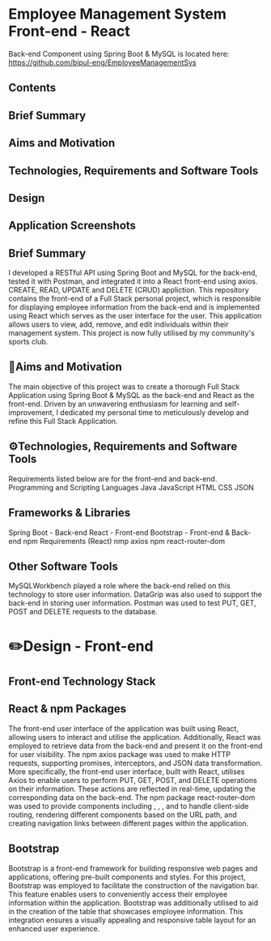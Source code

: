 # Employee Management System Front-end - React
Back-end Component using Spring Boot & MySQL is located here: https://github.com/bipul-eng/EmployeeManagementSys

## Contents
## Brief Summary
## Aims and Motivation
## Technologies, Requirements and Software Tools
## Design
## Application Screenshots

## Brief Summary
I developed a RESTful API using Spring Boot and MySQL for the back-end, tested it with Postman, and integrated it into a React front-end using axios.
CREATE, READ, UPDATE and DELETE (CRUD) appliction.
This repository contains the front-end of a Full Stack personal project, which is responsible for displaying employee information from the back-end and is implemented using React which serves as the user interface for the user.
This application allows users to view, add, remove, and edit individuals within their management system.
This project is now fully utilised by my community's sports club.

## 🎯Aims and Motivation
The main objective of this project was to create a thorough Full Stack Application using Spring Boot & MySQL as the back-end and React as the front-end.
Driven by an unwavering enthusiasm for learning and self-improvement, I dedicated my personal time to meticulously develop and refine this Full Stack Application.

## ⚙️Technologies, Requirements and Software Tools
Requirements listed below are for the front-end and back-end.
Programming and Scripting Languages
Java
JavaScript
HTML
CSS
JSON

## Frameworks & Libraries
Spring Boot - Back-end
React - Front-end
Bootstrap - Front-end & Back-end
npm Requirements (React)
nmp axios
npm react-router-dom

## Other Software Tools
MySQLWorkbench played a role where the back-end relied on this technology to store user information.
DataGrip was also used to support the back-end in storing user information.
Postman was used to test PUT, GET, POST and DELETE requests to the database.

# ✏️Design - Front-end
## Front-end Technology Stack
## React & npm Packages
The front-end user interface of the application was built using React, allowing users to interact and utilise the application. Additionally, React was employed to retrieve data from the back-end and present it on the front-end for user visibility.
The npm axios package was used to make HTTP requests, supporting promises, interceptors, and JSON data transformation.
More specifically, the front-end user interface, built with React, utilises Axios to enable users to perform PUT, GET, POST, and DELETE operations on their information. These actions are reflected in real-time, updating the corresponding data on the back-end.
The npm package react-router-dom was used to provide components including <BrowserRouter>, <Switch>, <Route>, and <Link> to handle client-side routing, rendering different components based on the URL path, and creating navigation links between different pages within the application.
## Bootstrap
Bootstrap is a front-end framework for building responsive web pages and applications, offering pre-built components and styles.
For this project, Bootstrap was employed to facilitate the construction of the navigation bar. This feature enables users to conveniently access their employee information within the application.
Bootstrap was additionally utilised to aid in the creation of the table that showcases employee information. This integration ensures a visually appealing and responsive table layout for an enhanced user experience.
